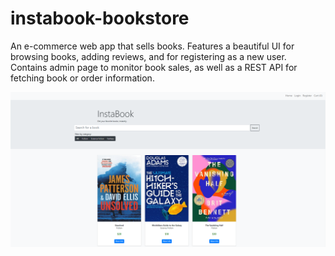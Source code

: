 # instabook-bookstore

An e-commerce web app that sells books. Features a beautiful UI for browsing books, adding reviews, and for registering as a new user. Contains admin page to monitor book sales, as well as a REST API for fetching book or order information.

![Home Page](instabook.png)
